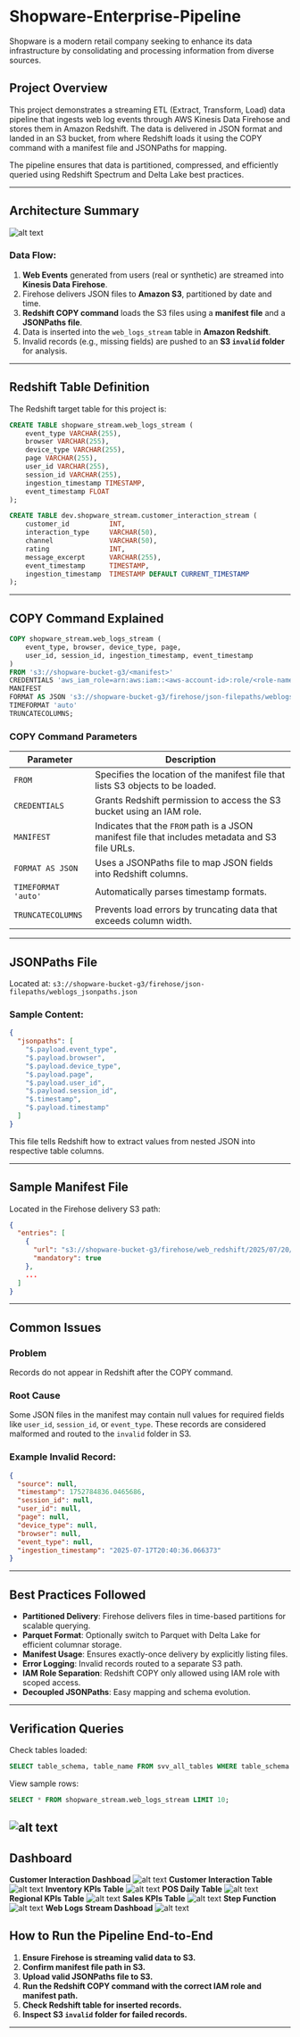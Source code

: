 # Shopware-Enterprise-Pipeline
Shopware is a modern retail company seeking to enhance its data infrastructure by consolidating  and processing information from diverse sources.

## Project Overview

This project demonstrates a streaming ETL (Extract, Transform, Load) data pipeline that ingests web log events through AWS Kinesis Data Firehose and stores them in Amazon Redshift. The data is delivered in JSON format and landed in an S3 bucket, from where Redshift loads it using the COPY command with a manifest file and JSONPaths for mapping.

The pipeline ensures that data is partitioned, compressed, and efficiently queried using Redshift Spectrum and Delta Lake best practices.

---

## Architecture Summary

![alt text](misc/Project-Architecture.drawio.png)

### Data Flow:

1. **Web Events** generated from users (real or synthetic) are streamed into **Kinesis Data Firehose**.
2. Firehose delivers JSON files to **Amazon S3**, partitioned by date and time.
3. **Redshift COPY command** loads the S3 files using a **manifest file** and a **JSONPaths file**.
4. Data is inserted into the `web_logs_stream` table in **Amazon Redshift**.
5. Invalid records (e.g., missing fields) are pushed to an **S3 `invalid` folder** for analysis.

---

## Redshift Table Definition

The Redshift target table for this project is:

```sql
CREATE TABLE shopware_stream.web_logs_stream (
    event_type VARCHAR(255),
    browser VARCHAR(255),
    device_type VARCHAR(255),
    page VARCHAR(255),
    user_id VARCHAR(255),
    session_id VARCHAR(255),
    ingestion_timestamp TIMESTAMP,
    event_timestamp FLOAT
);
```
```sql
CREATE TABLE dev.shopware_stream.customer_interaction_stream (
    customer_id          INT,
    interaction_type     VARCHAR(50),
    channel              VARCHAR(50),
    rating               INT,
    message_excerpt      VARCHAR(255),
    event_timestamp      TIMESTAMP,
    ingestion_timestamp  TIMESTAMP DEFAULT CURRENT_TIMESTAMP
);
```
---

## COPY Command Explained

```sql
COPY shopware_stream.web_logs_stream (
    event_type, browser, device_type, page,
    user_id, session_id, ingestion_timestamp, event_timestamp
)
FROM 's3://shopware-bucket-g3/<manifest>'
CREDENTIALS 'aws_iam_role=arn:aws:iam::<aws-account-id>:role/<role-name>'
MANIFEST
FORMAT AS JSON 's3://shopware-bucket-g3/firehose/json-filepaths/weblogs_jsonpaths.json'
TIMEFORMAT 'auto'
TRUNCATECOLUMNS;
```

### COPY Command Parameters

| Parameter           | Description                                                                                     |
| ------------------- | ----------------------------------------------------------------------------------------------- |
| `FROM`              | Specifies the location of the manifest file that lists S3 objects to be loaded.                 |
| `CREDENTIALS`       | Grants Redshift permission to access the S3 bucket using an IAM role.                           |
| `MANIFEST`          | Indicates that the `FROM` path is a JSON manifest file that includes metadata and S3 file URLs. |
| `FORMAT AS JSON`    | Uses a JSONPaths file to map JSON fields into Redshift columns.                                 |
| `TIMEFORMAT 'auto'` | Automatically parses timestamp formats.                                                         |
| `TRUNCATECOLUMNS`   | Prevents load errors by truncating data that exceeds column width.                              |

---

## JSONPaths File

Located at:
`s3://shopware-bucket-g3/firehose/json-filepaths/weblogs_jsonpaths.json`

### Sample Content:

```json
{
  "jsonpaths": [
    "$.payload.event_type",
    "$.payload.browser",
    "$.payload.device_type",
    "$.payload.page",
    "$.payload.user_id",
    "$.payload.session_id",
    "$.timestamp",
    "$.payload.timestamp"
  ]
}
```

This file tells Redshift how to extract values from nested JSON into respective table columns.

---

## Sample Manifest File

Located in the Firehose delivery S3 path:

```json
{
  "entries": [
    {
      "url": "s3://shopware-bucket-g3/firehose/web_redshift/2025/07/20/10/weblogs-firehose-5-2025-07-20-10-39-39-xxx",
      "mandatory": true
    },
    ...
  ]
}
```

---

## Common Issues

### Problem

Records do not appear in Redshift after the COPY command.

### Root Cause

Some JSON files in the manifest may contain null values for required fields like `user_id`, `session_id`, or `event_type`. These records are considered malformed and routed to the `invalid` folder in S3.

### Example Invalid Record:

```json
{
  "source": null,
  "timestamp": 1752784836.0465686,
  "session_id": null,
  "user_id": null,
  "page": null,
  "device_type": null,
  "browser": null,
  "event_type": null,
  "ingestion_timestamp": "2025-07-17T20:40:36.066373"
}
```

---

## Best Practices Followed

* **Partitioned Delivery**: Firehose delivers files in time-based partitions for scalable querying.
* **Parquet Format**: Optionally switch to Parquet with Delta Lake for efficient columnar storage.
* **Manifest Usage**: Ensures exactly-once delivery by explicitly listing files.
* **Error Logging**: Invalid records routed to a separate S3 path.
* **IAM Role Separation**: Redshift COPY only allowed using IAM role with scoped access.
* **Decoupled JSONPaths**: Easy mapping and schema evolution.

---

## Verification Queries

Check tables loaded:

```sql
SELECT table_schema, table_name FROM svv_all_tables WHERE table_schema = 'shopware_stream';
```

View sample rows:

```sql
SELECT * FROM shopware_stream.web_logs_stream LIMIT 10;
```
![alt text](misc/weblogs.png)
---
## Dashboard
**Customer Interaction Dashboad**
![alt text](<misc/Customer-Interaction-Dashboard .png>)
**Customer Interaction Table**
![alt text](misc/Shopware-Inventory_daily.png)
**Inventory KPIs Table**
![alt text](misc/Shopware-Inventory-KPI.png)
**POS Daily Table**
![alt text](misc/shopware-POS_daily.png)
**Regional KPIs Table**
![alt text](misc/Shopware-Regional-KPI.png)
**Sales KPIs Table**
![alt text](misc/Shopware-Sales-KPI.png)
**Step Function**
![alt text](misc/Shopware-StepFunction.png)
**Web Logs Stream Dashboad**
![alt text](misc/Web-Logs-Dashboard.png)

## How to Run the Pipeline End-to-End

1. **Ensure Firehose is streaming valid data to S3.**
2. **Confirm manifest file path in S3.**
3. **Upload valid JSONPaths file to S3.**
4. **Run the Redshift COPY command with the correct IAM role and manifest path.**
5. **Check Redshift table for inserted records.**
6. **Inspect S3 `invalid` folder for failed records.**

---
